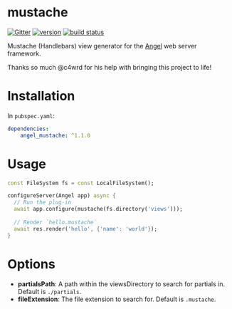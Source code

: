 # mustache
[![Gitter](https://img.shields.io/gitter/room/nwjs/nw.js.svg)](https://gitter.im/angel_dart/discussion)
[![version](https://img.shields.io/pub/v/angel_mustache.svg)](https://pub.dartlang.org/packages/angel_mustache)
[![build status](https://travis-ci.org/angel-dart/mustache.svg?branch=master)](https://travis-ci.org/angel-dart/mustache)

Mustache (Handlebars) view generator for the [Angel](https://github.com/angel-dart/angel)
web server framework.

Thanks so much @c4wrd for his help with bringing this project to life!

# Installation
In `pubspec.yaml`:

```yaml
dependencies:
    angel_mustache: ^1.1.0
```

# Usage
```dart
const FileSystem fs = const LocalFileSystem();

configureServer(Angel app) async {
  // Run the plug-in
  await app.configure(mustache(fs.directory('views')));
  
  // Render `hello.mustache`
  await res.render('hello', {'name': 'world'});
}
```

# Options
- **partialsPath**: A path within the viewsDirectory to search for partials in.
    Default is `./partials`.
- **fileExtension**: The file extension to search for. Default is `.mustache`.
